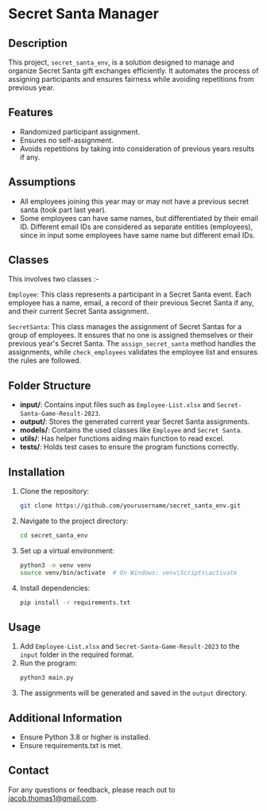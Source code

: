 # Secret Santa Manager
## Description
This project, `secret_santa_env`, is a solution designed to manage and organize Secret Santa gift exchanges efficiently. It automates the process of assigning participants and ensures fairness while avoiding repetitions from previous year.

## Features
- Randomized participant assignment.
- Ensures no self-assignment.
- Avoids repetitions by taking into consideration of previous years results if any. 

## Assumptions
- All employees joining this year may or may not have a previous secret santa (took part last year). 
- Some employees can have same names, but differentiated by their email ID. Different email IDs are considered as separate entities (employees), since in input some employees have same name but  different email IDs. 

## Classes
This involves two classes :-

`Employee`: This class represents a participant in a Secret Santa event. Each employee has a name, email, a record of their previous Secret Santa if any, and their current Secret Santa assignment. 

`SecretSanta`: This class manages the assignment of Secret Santas for a group of employees. It ensures that no one is assigned themselves or their previous year's Secret Santa. The `assign_secret_santa` method handles the assignments, while `check_employees` validates the employee list and ensures the rules are followed.

## Folder Structure
- **input/**: Contains input files such as `Employee-List.xlsx` and `Secret-Santa-Game-Result-2023`.
- **output/**: Stores the generated current year Secret Santa assignments.
- **models/**: Contains the used classes like `Employee` and `Secret Santa`. 
- **utils/**: Has helper functions aiding main function to read excel.
- **tests/**: Holds test cases to ensure the program functions correctly.



## Installation
1. Clone the repository:
    ```bash
    git clone https://github.com/yourusername/secret_santa_env.git
    ```
2. Navigate to the project directory:
    ```bash
    cd secret_santa_env
    ```
3. Set up a virtual environment:
    ```bash
    python3 -m venv venv
    source venv/bin/activate  # On Windows: venv\Scripts\activate
    ```
4. Install dependencies:
    ```bash
    pip install -r requirements.txt
    ```

## Usage
1. Add `Employee-List.xlsx` and `Secret-Santa-Game-Result-2023` to the `input` folder in the required format.
2. Run the program:
    ```bash
    python3 main.py
    ```
3. The assignments will be generated and saved in the `output` directory.

## Additional Information
- Ensure Python 3.8 or higher is installed.
- Ensure requirements.txt is met. 

## Contact
For any questions or feedback, please reach out to jacob.thomas1@gmail.com.